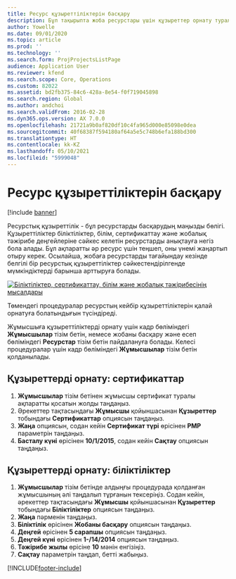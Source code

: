 ```yaml
---
title: Ресурс құзыреттіліктерін басқару
description: Бұл тақырыпта жоба ресурстары үшін құзыреттер орнату туралы ақпарат берілген.
author: Yowelle
ms.date: 09/01/2020
ms.topic: article
ms.prod: ''
ms.technology: ''
ms.search.form: ProjProjectsListPage
audience: Application User
ms.reviewer: kfend
ms.search.scope: Core, Operations
ms.custom: 82022
ms.assetid: bd2fb375-84c6-428a-8e54-f0f719045898
ms.search.region: Global
ms.author: andchoi
ms.search.validFrom: 2016-02-28
ms.dyn365.ops.version: AX 7.0.0
ms.openlocfilehash: 21721a9b0af820df10c4fa965d000e85098e0dea
ms.sourcegitcommit: 40f68387f594180af64a5e5c748b6efa188bd300
ms.translationtype: HT
ms.contentlocale: kk-KZ
ms.lasthandoff: 05/10/2021
ms.locfileid: "5999048"
---
```

# <a name="manage-resource-competencies"></a>Ресурс құзыреттіліктерін басқару

[!include [banner](../includes/banner.md)]

Ресурстық құзыреттілік - бұл ресурстарды басқарудың маңызды бөлігі. Құзыреттіліктер біліктіліктер, білім, сертификаттау және жобалық тәжірибе деңгейлеріне сәйкес келетін ресурстарды анықтауға негіз бола алады. Бұл ақпаратты әр ресурс үшін теңшеп, оны үнемі жаңартып отыру керек. Осылайша, жобаға ресурстарды тағайындау кезінде белгілі бір ресурстық құзыреттіліктер сәйкестендірілгенде мүмкіндіктерді барынша арттыруға болады.

[![Біліктіліктер, сертификаттау, білім және жобалық тәжірибесінің мысалдары](./media/projectresourcing06-1024x383.jpg)](./media/projectresourcing06.jpg)

Төмендегі процедуралар ресурстың кейбір құзыреттіліктерін қалай орнатуға болатындығын түсіндіреді.

Жұмысшыға құзыреттіліктерді орнату үшін кадр бөліміндегі **Жұмысшылар** тізім бетін, немесе жобаны басқару және есеп бөліміндегі **Ресурстар** тізім бетін пайдалануға болады. Келесі процедуралар үшін кадр бөліміндегі **Жұмысшылар** тізім бетін қолданылады.

## <a name="set-up-competencies-certificates"></a>Құзыреттерді орнату: сертификаттар

1. **Жұмысшылар** тізім бетінен жұмысшы сертификат туралы ақпаратты қосатын жолды таңдаңыз.
2. Әрекеттер тақтасындағы **Жұмысшы** қойыншасынан **Құзыреттер** тобындағы **Сертификаттар** опциясын таңдаңыз.
3. **Жаңа** опциясын, содан кейін **Сертификат түрі** өрісінен **PMP** параметрін таңдаңыз.
4. **Басталу күні** өрісінен **10/1/2015**, содан кейін **Сақтау** опциясын таңдаңыз.

## <a name="set-up-competencies-skills"></a>Құзыреттерді орнату: біліктіліктер

1. **Жұмысшылар** тізім бетінде алдыңғы процедурада қолданған жұмысшының әлі таңдалып тұрғанын тексеріңіз. Содан кейін, әрекеттер тақтасындағы **Жұмысшы** қойыншасынан **Құзыреттер** тобындағы **Біліктіліктер** опциясын таңдаңыз.
2. **Жаңа** пәрменін таңдаңыз.
3. **Біліктілік** өрісінен **Жобаны басқару** опциясын таңдаңыз.
4. **Деңгей** өрісінен **5 сарапшы** опциясын таңдаңыз.
5. **Деңгей күні** өрісінен **1-/14/2014** опциясын таңдаңыз.
6. **Тәжірибе жылы** өрісіне **10** мәнін енгізіңіз.
7. **Сақтау** параметрін таңдап, бетті жабыңыз.


[!INCLUDE[footer-include](../includes/footer-banner.md)]